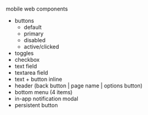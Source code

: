mobile web components

- buttons
	- default
	- primary
	- disabled
	- active/clicked
- toggles
- checkbox
- text field
- textarea field
- text + button inline
- header (back button | page name | options button)
- bottom menu (4 items)
- in-app notification modal
- persistent button

